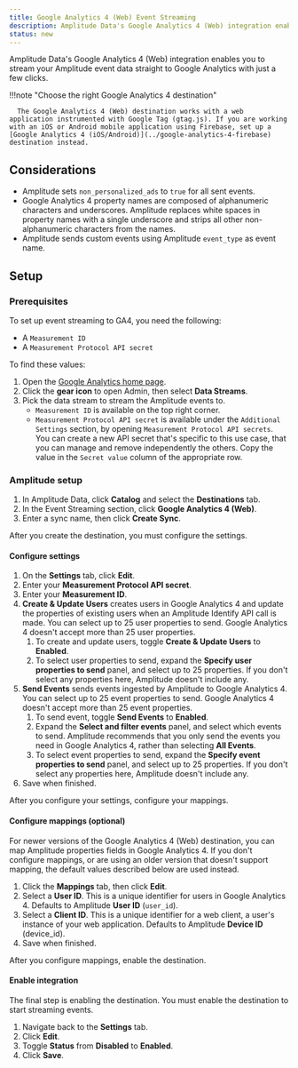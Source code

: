 ```yaml
---
title: Google Analytics 4 (Web) Event Streaming
description: Amplitude Data's Google Analytics 4 (Web) integration enables you to stream your Amplitude event data straight to Google Analytics with just a few clicks.
status: new
---
```


Amplitude Data's Google Analytics 4 (Web) integration enables you to stream your Amplitude event data straight to Google Analytics with just a few clicks.

!!!note "Choose the right Google Analytics 4 destination"

      The Google Analytics 4 (Web) destination works with a web application instrumented with Google Tag (gtag.js). If you are working with an iOS or Android mobile application using Firebase, set up a [Google Analytics 4 (iOS/Android)](../google-analytics-4-firebase) destination instead.

## Considerations

- Amplitude sets `non_personalized_ads` to `true` for all sent events.
- Google Analytics 4 property names are composed of alphanumeric characters and underscores. Amplitude replaces white spaces in property names with a single underscore and strips all other non-alphanumeric characters from the names.
- Amplitude sends custom events using Amplitude `event_type` as event name.

## Setup

### Prerequisites

To set up event streaming to GA4, you need the following: 

- A `Measurement ID` 
- A `Measurement Protocol API secret`

To find these values:

1. Open the [Google Analytics home page](https://analytics.google.com/analytics/web). 
2. Click the **gear icon** to open Admin, then select **Data Streams**. 
3. Pick the data stream to stream the Amplitude events to.
   - `Measurement ID` is available on the top right corner.
   - `Measurement Protocol API secret` is available under the `Additional Settings` section, by opening `Measurement Protocol API secrets`. You can create a new API secret that's specific to this use case, that you can manage and remove independently the others. Copy the value in the `Secret value` column of the appropriate row.

### Amplitude setup 

1. In Amplitude Data, click **Catalog** and select the **Destinations** tab.
2. In the Event Streaming section, click **Google Analytics 4 (Web)**.
3. Enter a sync name, then click **Create Sync**.

After you create the destination, you must configure the settings.

#### Configure settings

1. On the **Settings** tab, click **Edit**.
2. Enter your **Measurement Protocol API secret**.
3. Enter your **Measurement ID**.
4. **Create & Update Users** creates users in Google Analytics 4 and update the properties of existing users when an Amplitude Identify API call is made. You can select up to 25 user properties to send. Google Analytics 4 doesn't accept more than 25 user properties.
      1. To create and update users, toggle **Create & Update Users** to **Enabled**.
      2. To select user properties to send, expand the **Specify user properties to send** panel, and select up to 25 properties. If you don't select any properties here, Amplitude doesn't include any.
5. **Send Events** sends events ingested by Amplitude to Google Analytics 4. You can select up to 25 event properties to send. Google Analytics 4 doesn't accept more than 25 event properties.
      1. To send event, toggle **Send Events** to **Enabled**.
      2. Expand the **Select and filter events** panel, and select which events to send. Amplitude recommends that you only send the events you need in Google Analytics 4, rather than selecting **All Events**.
      3. To select event properties to send, expand the **Specify event properties to send** panel, and select up to 25 properties. If you don't select any properties here, Amplitude doesn't include any.
6. Save when finished.

After you configure your settings, configure your mappings.

#### Configure mappings (optional)

For newer versions of the Google Analytics 4 (Web) destination, you can map Amplitude properties fields in Google Analytics 4. If you don't configure mappings, or are using an older version that doesn't support mapping, the default values described below are used instead.

1. Click the **Mappings** tab, then click **Edit**.
2. Select a **User ID**. This is a unique identifier for users in Google Analytics 4. Defaults to Amplitude **User ID** (`user_id`).
3. Select a **Client ID**. This is a unique identifier for a web client, a user's instance of your web application. Defaults to Amplitude **Device ID** (device_id).
4. Save when finished.

After you configure mappings, enable the destination.

#### Enable integration

The final step is enabling the destination. You must enable the destination to start streaming events. 

1. Navigate back to the **Settings** tab.
2. Click **Edit**.
3. Toggle **Status** from **Disabled** to **Enabled**.
4. Click **Save**.
